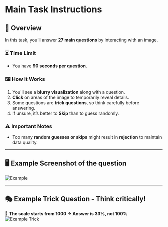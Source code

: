# Main Task Instructions  

## 🔹 Overview  
In this task, you’ll answer **27 main questions** by interacting with an image.  

### ⏳ Time Limit  
- You have **90 seconds per question**.  

### 🖼️ How It Works  
1. You'll see a **blurry visualization** along with a question.  
2. **Click** on areas of the image to temporarily reveal details.  
3. Some questions are **trick questions**, so think carefully before answering.  
4. If unsure, it’s better to **Skip** than to guess randomly.  

### ⚠️ Important Notes  
- Too many **random guesses or skips** might result in **rejection** to maintain data quality.  

---

## 🖥️ Example Screenshot of the question  
![Example](../literacy/assets/bubble.png)  

---

## 🎭 Example Trick Question - Think critically!
🔹 **The scale starts from 1000 → Answer is 33%, not 100%**  
![Example Trick](../literacy/assets/trick.png)  



